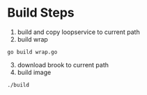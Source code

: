 # Build Steps

1. build and copy loopservice to current path
2. build wrap
```
go build wrap.go
```
3. download brook to current path
4. build image
```
./build
```
